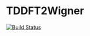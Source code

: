 # TDDFT2Wigner

[![Build Status](https://github.com/hkatow/TDDFT2Wigner.jl/actions/workflows/CI.yml/badge.svg?branch=main)](https://github.com/hkatow/TDDFT2Wigner.jl/actions/workflows/CI.yml?query=branch%3Amain)
